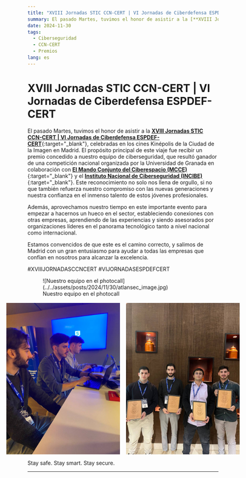 ```yaml
---
title: "XVIII Jornadas STIC CCN-CERT | VI Jornadas de Ciberdefensa ESPDEF-CERT"
summary: El pasado Martes, tuvimos el honor de asistir a la [**XVIII Jornadas STIC CCN-CERT | VI Jornadas de Ciberdefensa ESPDEF-CERT**](https://jornadas.ccn-cert.cni.es/es/xviiijornadas){:target="_blank"}, celebradas en los cines Kinépolis de la Ciudad de la Imagen en Madrid. El propósito principal de este viaje fue recibir un premio concedido a nuestro equipo de ciberseguridad, que resultó ganador de una competición nacional organizada por la Universidad de Granada en colaboración con [**El Mando Conjunto del Ciberespacio (MCCE)**](https://youtu.be/w7iuEEjaLYU){:target="_blank"} y el [**Instituto Nacional de Ciberseguridad (INCIBE)**](https://www.incibe.es/){:target="_blank"}. Este reconocimiento no solo nos llena de orgullo, si no que también refuerza nuestro compromiso con las nuevas generaciones y nuestra confianza en el inmenso talento de estos jóvenes profesionales."
date: 2024-11-30
tags:
  - Ciberseguridad
  - CCN-CERT
  - Premios
lang: es
---
```


# XVIII Jornadas STIC CCN-CERT | VI Jornadas de Ciberdefensa ESPDEF-CERT

El pasado Martes, tuvimos el honor de asistir a la [**XVIII Jornadas STIC CCN-CERT | VI Jornadas de Ciberdefensa ESPDEF-CERT**](https://jornadas.ccn-cert.cni.es/es/xviiijornadas){:target="_blank"}, celebradas en los cines Kinépolis de la Ciudad de la Imagen en Madrid. El propósito principal de este viaje fue recibir un premio concedido a nuestro equipo de ciberseguridad, que resultó ganador de una competición nacional organizada por la Universidad de Granada en colaboración con [**El Mando Conjunto del Ciberespacio (MCCE)**](https://youtu.be/w7iuEEjaLYU){:target="_blank"} y el [**Instituto Nacional de Ciberseguridad (INCIBE)**](https://www.incibe.es/){:target="_blank"}. Este reconocimiento no solo nos llena de orgullo, si no que también refuerza nuestro compromiso con las nuevas generaciones y nuestra confianza en el inmenso talento de estos jóvenes profesionales.

<!-- more -->

Además, aprovechamos nuestro tiempo en este importante evento para empezar a hacernos un hueco en el sector, estableciendo conexiones con otras empresas, aprendiendo de las experiencias y siendo asesorados por organizaciones líderes en el panorama tecnológico tanto a nivel nacional como internacional.

Estamos convencidos de que este es el camino correcto, y salimos de Madrid con un gran entusiasmo para ayudar a todas las empresas que confían en nosotros para alcanzar la excelencia.

\#XVIIIJORNADASCCNCERT
\#VIJORNADASESPDEFCERT

<figure markdown="span">
    ![Nuestro equipo en el photocall](../../assets/posts/2024/11/30/atlansec_image.jpg)
      <figcaption>Nuestro equipo en el photocall</figcaption>
</figure>

<div style="display: flex; flex-direction:row; justify-content: center; gap: 1rem; margin-top: 1rem;">
<img src="/assets/posts/2024/11/30/Atlansec_coworking.jpg" alt="Nuestro equipo en la 'coworking zone'" style="height: 400px"/>

<img src="/assets/posts/2024/11/30/Atlansec_award.jpg" alt="Nuestro equipo con el trofeo" style="height: 400px"/>
</div>

Stay safe. Stay smart. Stay secure.

---